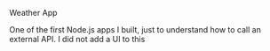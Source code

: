 Weather App

One of the first Node.js apps I built, just to understand how to call an external API. I did not add a UI to this

